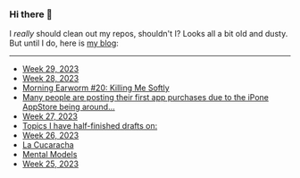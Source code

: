 ### Hi there 👋

I _really_ should clean out my repos, shouldn't I? Looks all a bit old and dusty. But until I do, here is [my blog](https://lostfocus.de/):

--- 

<!-- POST-LIST:START -->
- [Week 29, 2023](https://lostfocus.de/2023/07/23/week-29-2023/)
- [Week 28, 2023](https://lostfocus.de/2023/07/17/week-28-2023/)
- [Morning Earworm #20: Killing Me Softly](https://lostfocus.de/2023/07/12/morning-earworm-20-killing-me-softly/)
- [Many people are posting their first app purchases due to the iPone AppStore being around…](https://lostfocus.de/2023/07/11/231501/)
- [Week 27, 2023](https://lostfocus.de/2023/07/10/week-27-2023/)
- [Topics I have half-finished drafts on:](https://lostfocus.de/2023/07/07/231493/)
- [Week 26, 2023](https://lostfocus.de/2023/07/02/week-26-2023/)
- [La Cucaracha](https://lostfocus.de/2023/06/28/la-cucaracha/)
- [Mental Models](https://lostfocus.de/2023/06/28/mental-models/)
- [Week 25, 2023](https://lostfocus.de/2023/06/25/week-25-2023/)
<!-- POST-LIST:END -->

<!--
**lostfocus/lostfocus** is a ✨ _special_ ✨ repository because its `README.md` (this file) appears on your GitHub profile.

Here are some ideas to get you started:

- 🔭 I’m currently working on ...
- 🌱 I’m currently learning ...
- 👯 I’m looking to collaborate on ...
- 🤔 I’m looking for help with ...
- 💬 Ask me about ...
- 📫 How to reach me: ...
- 😄 Pronouns: ...
- ⚡ Fun fact: ...
-->
